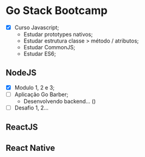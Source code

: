 # Go Stack Bootcamp

* [x] Curso Javascript;
  - Estudar prototypes nativos;
  - Estudar estrutura classe > método / atributos;
  - Estudar CommonJS;
  - Estudar ES6;

## NodeJS

* [x] Modulo 1, 2 e 3;
* [ ] Aplicação Go Barber;
  - Desenvolvendo backend... ()
* [ ] Desafio 1, 2...

## ReactJS

## React Native
